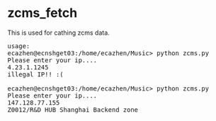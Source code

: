 # zcms_fetch
This is used for cathing zcms data. 

<pre>
usage:
ecazhen@ecnshget03:/home/ecazhen/Music> python zcms.py 
Please enter your ip....
4.23.1.1245
illegal IP!! :(

ecazhen@ecnshget03:/home/ecazhen/Music> python zcms.py 
Please enter your ip....
147.128.77.155
Z0012/R&D HUB Shanghai Backend zone
</pre>
